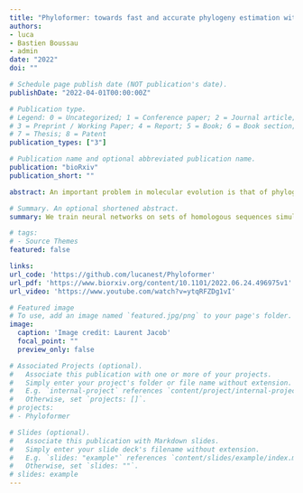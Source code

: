 ```yaml
---
title: "Phyloformer: towards fast and accurate phylogeny estimation with self-attention networks"
authors:
- luca
- Bastien Boussau
- admin
date: "2022"
doi: ""

# Schedule page publish date (NOT publication's date).
publishDate: "2022-04-01T00:00:00Z"

# Publication type.
# Legend: 0 = Uncategorized; 1 = Conference paper; 2 = Journal article;
# 3 = Preprint / Working Paper; 4 = Report; 5 = Book; 6 = Book section;
# 7 = Thesis; 8 = Patent
publication_types: ["3"]

# Publication name and optional abbreviated publication name.
publication: "bioRxiv"
publication_short: ""

abstract: An important problem in molecular evolution is that of phylogenetic reconstruction, that is, given a set of sequences descending from a common ancestor, the reconstruction of the binary tree describing their evolution from the latter. State-of-the-art methods for the task, namely Maximum likelihood and Bayesian inference, have a high computational cost, which limits their usability on large datasets. Recently researchers have begun investigating deep learning approaches to the problem but so far these attempts have been limited to the reconstruction of quartet tree topologies, addressing phylogenetic reconstruction as a classification problem. We present here a radically different approach with a transformer-based network architecture that, given a multiple sequence alignment, predicts all the pairwise evolutionary distances between the sequences, which in turn allow us to accurately reconstruct the tree topology with standard distance-based algorithms. The architecture and its high degree of parameter sharing allow us to apply the same network to alignments of arbitrary size, both in the number of sequences and in their length. We evaluate our network Phyloformer on two types of simulations and find that its accuracy matches that of a Maximum Likelihood method on datasets that resemble training data, while being significantly faster.

# Summary. An optional shortened abstract.
summary: W﻿e train neural networks on sets of homologous sequences simulated from probabilistic evolution models to infer phylogenetic trees. We use self-attention to obtain permutation-equivariant functions and ensure that the obtained tree does not depend on the order in which the sequences are provided. Our hope is to perform inference that is order of magnitude faster than state of the art maximum likelihood, and as accurate or even better under models with untractable likelihoods.

# tags:
# - Source Themes
featured: false

links:
url_code: 'https://github.com/lucanest/Phyloformer'
url_pdf: 'https://www.biorxiv.org/content/10.1101/2022.06.24.496975v1'
url_video: 'https://www.youtube.com/watch?v=ytqRFZDg1vI'

# Featured image
# To use, add an image named `featured.jpg/png` to your page's folder. 
image:
  caption: 'Image credit: Laurent Jacob'
  focal_point: ""
  preview_only: false

# Associated Projects (optional).
#   Associate this publication with one or more of your projects.
#   Simply enter your project's folder or file name without extension.
#   E.g. `internal-project` references `content/project/internal-project/index.md`.
#   Otherwise, set `projects: []`.
# projects:
# - Phyloformer

# Slides (optional).
#   Associate this publication with Markdown slides.
#   Simply enter your slide deck's filename without extension.
#   E.g. `slides: "example"` references `content/slides/example/index.md`.
#   Otherwise, set `slides: ""`.
# slides: example
---
```

